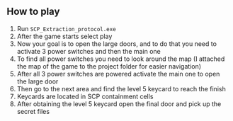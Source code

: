 ## How to play
1. Run `SCP_Extraction_protocol.exe`
2. After the game starts select play
3. Now your goal is to open the large doors, and to do that you need to activate 3 power switches and then the main one
4. To find all power switches you need to look around the map (I attached the map of the game to the project folder for easier navigation)
5. After all 3 power switches are powered activate the main one to open the large door
6. Then go to the next area and find the level 5 keycard to reach the finish
7. Keycards are located in SCP containment cells
8. After obtaining the level 5 keycard open the final door and pick up the secret files

